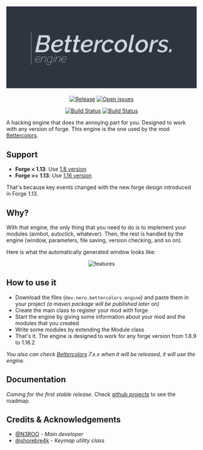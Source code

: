 <h3 align="center">
  <img src=".github/header_engine.png">
</h3>

<p align="center">
  <a href="https://img.shields.io/github/release/n3roo/bettercolorsengine.svg"><img alt="Release" src="https://img.shields.io/github/release/n3roo/bettercolorsengine.svg"/></a>
    <a href="https://img.shields.io/github/issues/n3roo/bettercolorsengine.svg"><img alt="Open issues" src="https://img.shields.io/github/issues/n3roo/bettercolorsengine.svg"/></a>
</p>

<p align="center">
  <a href="https://github.com/N3ROO/BettercolorsEngine/workflows/Build%201.8/badge.svg"><img alt="Build Status" src="https://github.com/N3ROO/BettercolorsEngine/workflows/Build%201.8/badge.svg" /></a>
  <a href="https://github.com/N3ROO/BettercolorsEngine/workflows/Build%201.16/badge.svg"><img alt="Build Status" src="https://github.com/N3ROO/BettercolorsEngine/workflows/Build%201.16/badge.svg" /></a>
</p>

A hacking engine that does the annoying part for you. Designed to work with any version of forge.
This engine is the one used by the mod [Bettercolors](https://github.com/N3ROO/Bettercolors).

## Support

- **Forge < 1.13**: Use [1.8 version](https://github.com/N3ROO/BettercolorsEngine/tree/1.8)
- **Forge >= 1.13**: Use [1.16 version](https://github.com/N3ROO/BettercolorsEngine/tree/1.16)

That's because key events changed with the new forge design introduced in Forge 1.13.

## Why?

With that engine, the only thing that you need to do is to implement your modules (aimbot, autoclick, whatever). Then, the rest
is handled by the engine (window, parameters, file saving, version checking, and so on).

Here is what the automatically generated window looks like:

<p align="center">
    <img alt="features" src="https://raw.githubusercontent.com/N3ROO/Bettercolors/MC_1.8.9/.github/features_main_crop500.png" />
</p>

## How to use it

- Download the files (`dev.nero.bettercolors.engine`) and paste them in your project *(a maven package will be published later on)*
- Create the main class to register your mod with forge
- Start the engine by giving some information about your mod and the modules that you created
- Write some modules by extending the Module class
- That's it. The engine is designed to work for any forge version from 1.8.9 to 1.16.2

*You also can check [Bettercolors](https://github.com/N3ROO/Bettercolors) 7.x.x when it will be released, it will use the engine.*

## Documentation

*Coming for the first stable release*.
Check [github projects](https://github.com/N3ROO/BettercolorsEngine/projects) to see the roadmap.

## Credits & Acknowledgements

- [@N3ROO](https://github.com/N3ROO)  - *Main developer*
- [@shorebre4k](https://github.com/shorebre4k) - *Keymap utility class*
